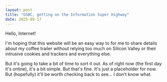 ```yaml
---
layout: post
title: "GSBC, getting on the Information Super Highway"
date: 2025-09-17
---
```


Hello, Internet! 

I'm hoping that this website will be an easy way to for me to share details about my coffee trailer 
without relying too much on Silicon Valley or their intrusive cookies and trackers and everything else.

But it's going to take a bit of time to sort it out. As of right now (the first day it's online), it's 
a bit simple. But that's fine. It's just a placeholder for now. But (hopefully) it'll be worth checking 
back to see... I don't know what.
